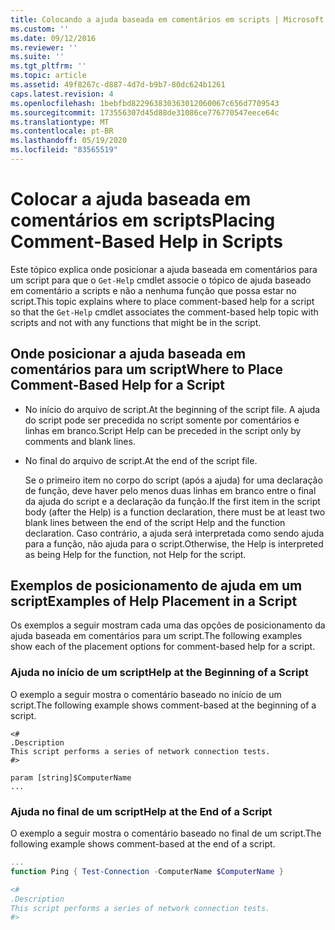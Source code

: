 ```yaml
---
title: Colocando a ajuda baseada em comentários em scripts | Microsoft Docs
ms.custom: ''
ms.date: 09/12/2016
ms.reviewer: ''
ms.suite: ''
ms.tgt_pltfrm: ''
ms.topic: article
ms.assetid: 49f8267c-d887-4d7d-b9b7-80dc624b1261
caps.latest.revision: 4
ms.openlocfilehash: 1bebfbd822963830363012060067c656d7709543
ms.sourcegitcommit: 173556307d45d88de31086ce776770547eece64c
ms.translationtype: MT
ms.contentlocale: pt-BR
ms.lasthandoff: 05/19/2020
ms.locfileid: "83565519"
---
```

# <a name="placing-comment-based-help-in-scripts"></a><span data-ttu-id="49a1b-102">Colocar a ajuda baseada em comentários em scripts</span><span class="sxs-lookup"><span data-stu-id="49a1b-102">Placing Comment-Based Help in Scripts</span></span>

<span data-ttu-id="49a1b-103">Este tópico explica onde posicionar a ajuda baseada em comentários para um script para que o `Get-Help` cmdlet associe o tópico de ajuda baseado em comentário a scripts e não a nenhuma função que possa estar no script.</span><span class="sxs-lookup"><span data-stu-id="49a1b-103">This topic explains where to place comment-based help for a script so that the `Get-Help` cmdlet associates the comment-based help topic with scripts and not with any functions that might be in the script.</span></span>

## <a name="where-to-place-comment-based-help-for-a-script"></a><span data-ttu-id="49a1b-104">Onde posicionar a ajuda baseada em comentários para um script</span><span class="sxs-lookup"><span data-stu-id="49a1b-104">Where to Place Comment-Based Help for a Script</span></span>

- <span data-ttu-id="49a1b-105">No início do arquivo de script.</span><span class="sxs-lookup"><span data-stu-id="49a1b-105">At the beginning of the script file.</span></span> <span data-ttu-id="49a1b-106">A ajuda do script pode ser precedida no script somente por comentários e linhas em branco.</span><span class="sxs-lookup"><span data-stu-id="49a1b-106">Script Help can be preceded in the script only by comments and blank lines.</span></span>

- <span data-ttu-id="49a1b-107">No final do arquivo de script.</span><span class="sxs-lookup"><span data-stu-id="49a1b-107">At the end of the script file.</span></span>

  <span data-ttu-id="49a1b-108">Se o primeiro item no corpo do script (após a ajuda) for uma declaração de função, deve haver pelo menos duas linhas em branco entre o final da ajuda do script e a declaração da função.</span><span class="sxs-lookup"><span data-stu-id="49a1b-108">If the first item in the script body (after the Help) is a function declaration, there must be at least two blank lines between the end of the script Help and the function declaration.</span></span> <span data-ttu-id="49a1b-109">Caso contrário, a ajuda será interpretada como sendo ajuda para a função, não ajuda para o script.</span><span class="sxs-lookup"><span data-stu-id="49a1b-109">Otherwise, the Help is interpreted as being Help for the function, not Help for the script.</span></span>

## <a name="examples-of-help-placement-in-a-script"></a><span data-ttu-id="49a1b-110">Exemplos de posicionamento de ajuda em um script</span><span class="sxs-lookup"><span data-stu-id="49a1b-110">Examples of Help Placement in a Script</span></span>

 <span data-ttu-id="49a1b-111">Os exemplos a seguir mostram cada uma das opções de posicionamento da ajuda baseada em comentários para um script.</span><span class="sxs-lookup"><span data-stu-id="49a1b-111">The following examples show each of the placement options for comment-based help for a script.</span></span>

### <a name="help-at-the-beginning-of-a-script"></a><span data-ttu-id="49a1b-112">Ajuda no início de um script</span><span class="sxs-lookup"><span data-stu-id="49a1b-112">Help at the Beginning of a Script</span></span>

 <span data-ttu-id="49a1b-113">O exemplo a seguir mostra o comentário baseado no início de um script.</span><span class="sxs-lookup"><span data-stu-id="49a1b-113">The following example shows comment-based at the beginning of a script.</span></span>

```
<#
.Description
This script performs a series of network connection tests.
#>

param [string]$ComputerName
...
```

### <a name="help-at-the-end-of-a-script"></a><span data-ttu-id="49a1b-114">Ajuda no final de um script</span><span class="sxs-lookup"><span data-stu-id="49a1b-114">Help at the End of a Script</span></span>

 <span data-ttu-id="49a1b-115">O exemplo a seguir mostra o comentário baseado no final de um script.</span><span class="sxs-lookup"><span data-stu-id="49a1b-115">The following example shows comment-based at the end of a script.</span></span>

```powershell
...
function Ping { Test-Connection -ComputerName $ComputerName }

<#
.Description
This script performs a series of network connection tests.
#>

```
